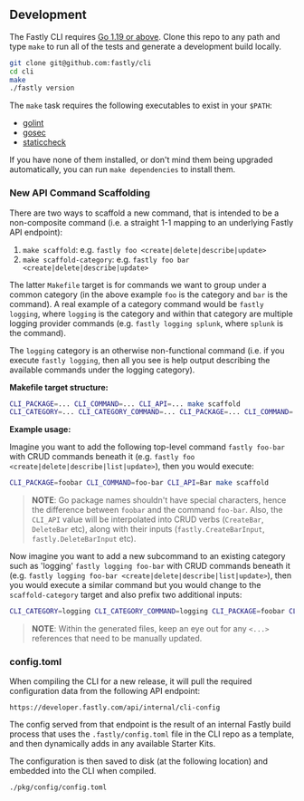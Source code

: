 ## Development

The Fastly CLI requires [Go 1.19 or above](https://golang.org). Clone this repo
to any path and type `make` to run all of the tests and generate a development
build locally.

```sh
git clone git@github.com:fastly/cli
cd cli
make
./fastly version
```

The `make` task requires the following executables to exist in your `$PATH`:

- [golint](https://github.com/golang/lint)
- [gosec](https://github.com/securego/gosec)
- [staticcheck](https://staticcheck.io/)

If you have none of them installed, or don't mind them being upgraded automatically, you can run `make dependencies` to install them.

### New API Command Scaffolding

There are two ways to scaffold a new command, that is intended to be a non-composite command (i.e. a straight 1-1 mapping to an underlying Fastly API endpoint):

1. `make scaffold`: e.g. `fastly foo <create|delete|describe|update>`
2. `make scaffold-category`: e.g. `fastly foo bar <create|delete|describe|update>`

The latter `Makefile` target is for commands we want to group under a common category (in the above example `foo` is the category and `bar` is the command). A real example of a category command would be `fastly logging`, where `logging` is the category and within that category are multiple logging provider commands (e.g. `fastly logging splunk`, where `splunk` is the command).

The `logging` category is an otherwise non-functional command (i.e. if you execute `fastly logging`, then all you see is help output describing the available commands under the logging category).

**Makefile target structure:**

```bash
CLI_PACKAGE=... CLI_COMMAND=... CLI_API=... make scaffold
CLI_CATEGORY=... CLI_CATEGORY_COMMAND=... CLI_PACKAGE=... CLI_COMMAND=... CLI_API=... make scaffold-category
```

**Example usage:**

Imagine you want to add the following top-level command `fastly foo-bar` with CRUD commands beneath it (e.g. `fastly foo <create|delete|describe|list|update>`), then you would execute:

```bash
CLI_PACKAGE=foobar CLI_COMMAND=foo-bar CLI_API=Bar make scaffold
```

> **NOTE**: Go package names shouldn't have special characters, hence the difference between `foobar` and the command `foo-bar`. Also, the `CLI_API` value will be interpolated into CRUD verbs (`CreateBar`, `DeleteBar` etc), along with their inputs (`fastly.CreateBarInput`, `fastly.DeleteBarInput` etc).

Now imagine you want to add a new subcommand to an existing category such as 'logging' `fastly logging foo-bar` with CRUD commands beneath it (e.g. `fastly logging foo-bar <create|delete|describe|list|update>`), then you would execute a similar command but you would change to the `scaffold-category` target and also prefix two additional inputs:

```bash
CLI_CATEGORY=logging CLI_CATEGORY_COMMAND=logging CLI_PACKAGE=foobar CLI_COMMAND=foo-bar CLI_API=Bar make scaffold-category
```

> **NOTE**: Within the generated files, keep an eye out for any `<...>` references that need to be manually updated.

### config.toml

When compiling the CLI for a new release, it will pull the required configuration data from the following API endpoint:

```
https://developer.fastly.com/api/internal/cli-config
```

The config served from that endpoint is the result of an internal Fastly build process that uses the `.fastly/config.toml` file in the CLI repo as a template, and then dynamically adds in any available Starter Kits.

The configuration is then saved to disk (at the following location) and embedded into the CLI when compiled.

```
./pkg/config/config.toml
```
